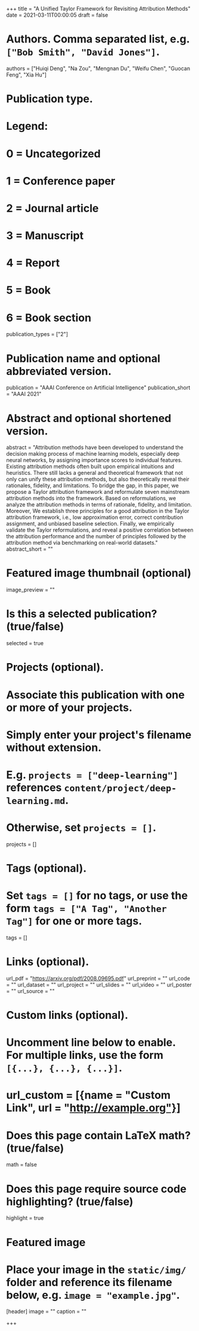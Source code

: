 +++
title = "A Unified Taylor Framework for Revisiting Attribution Methods"
date = 2021-03-11T00:00:05
draft = false

# Authors. Comma separated list, e.g. `["Bob Smith", "David Jones"]`.
authors = ["Huiqi Deng", "Na Zou", "Mengnan Du", "Weifu Chen", "Guocan Feng",  "Xia Hu"]

# Publication type.
# Legend:
# 0 = Uncategorized
# 1 = Conference paper
# 2 = Journal article
# 3 = Manuscript
# 4 = Report
# 5 = Book
# 6 = Book section
publication_types = ["2"]

# Publication name and optional abbreviated version.
publication = "AAAI Conference on Artificial Intelligence"
publication_short = "AAAI 2021"

# Abstract and optional shortened version.
abstract = "Attribution methods have been developed to understand the decision making process of machine learning models, especially deep neural networks, by assigning importance scores to individual features. Existing attribution methods often built upon empirical intuitions and heuristics. There still lacks a general and theoretical framework that not only can unify these attribution methods, but also theoretically reveal their rationales, fidelity, and limitations. To bridge the gap, in this paper, we propose a Taylor attribution framework and reformulate seven mainstream attribution methods into the framework. Based on reformulations, we analyze the attribution methods in terms of rationale, fidelity, and limitation. Moreover, We establish three principles for a good attribution in the Taylor attribution framework, i.e., low approximation error, correct contribution assignment, and unbiased baseline selection. Finally, we empirically validate the Taylor reformulations, and reveal a positive correlation between the attribution performance and the number of principles followed by the attribution method via benchmarking on real-world datasets."
abstract_short = ""

# Featured image thumbnail (optional)
image_preview = ""

# Is this a selected publication? (true/false)
selected = true

# Projects (optional).
#   Associate this publication with one or more of your projects.
#   Simply enter your project's filename without extension.
#   E.g. `projects = ["deep-learning"]` references `content/project/deep-learning.md`.
#   Otherwise, set `projects = []`.
projects = []

# Tags (optional).
#   Set `tags = []` for no tags, or use the form `tags = ["A Tag", "Another Tag"]` for one or more tags.
tags = []

# Links (optional).
url_pdf = "https://arxiv.org/pdf/2008.09695.pdf"
url_preprint = ""
url_code = ""
url_dataset = ""
url_project = ""
url_slides = ""
url_video = ""
url_poster = ""
url_source = ""

# Custom links (optional).
#   Uncomment line below to enable. For multiple links, use the form `[{...}, {...}, {...}]`.
# url_custom = [{name = "Custom Link", url = "http://example.org"}]

# Does this page contain LaTeX math? (true/false)
math = false

# Does this page require source code highlighting? (true/false)
highlight = true

# Featured image
# Place your image in the `static/img/` folder and reference its filename below, e.g. `image = "example.jpg"`.
[header]
image = ""
caption = ""

+++
